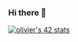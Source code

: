 ### Hi there 👋


[![olivier's 42 stats](https://badge42.herokuapp.com/api/stats/ochichep?privacyEmail=true)](https://github.com/JaeSeoKim/badge42)

